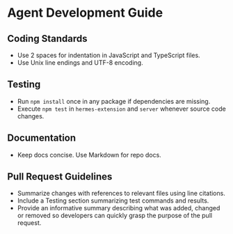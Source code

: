 # Agent Development Guide

## Coding Standards
- Use 2 spaces for indentation in JavaScript and TypeScript files.
- Use Unix line endings and UTF-8 encoding.

## Testing
- Run `npm install` once in any package if dependencies are missing.
- Execute `npm test` in `hermes-extension` and `server` whenever source code changes.

## Documentation
- Keep docs concise. Use Markdown for repo docs.

## Pull Request Guidelines
- Summarize changes with references to relevant files using line citations.
- Include a Testing section summarizing test commands and results.
- Provide an informative summary describing what was added, changed or removed so developers can quickly grasp the purpose of the pull request.

